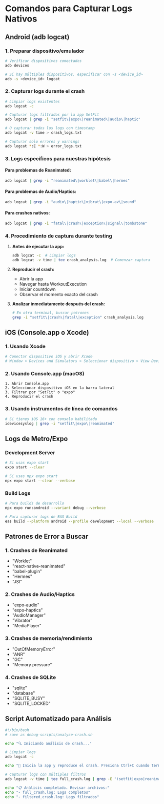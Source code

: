 # Comandos para Capturar Logs Nativos

## Android (adb logcat)

### 1. Preparar dispositivo/emulador
```bash
# Verificar dispositivos conectados
adb devices

# Si hay múltiples dispositivos, especificar con -s <device_id>
adb -s <device_id> logcat
```

### 2. Capturar logs durante el crash
```bash
# Limpiar logs existentes
adb logcat -c

# Capturar logs filtrados por la app SetFit
adb logcat | grep -i "setfit\|expo\|reanimated\|audio\|haptic"

# O capturar todos los logs con timestamp
adb logcat -v time > crash_logs.txt

# Capturar solo errores y warnings
adb logcat *:E *:W > error_logs.txt
```

### 3. Logs específicos para nuestras hipótesis

#### Para problemas de Reanimated:
```bash
adb logcat | grep -i "reanimated\|worklet\|babel\|hermes"
```

#### Para problemas de Audio/Haptics:
```bash
adb logcat | grep -i "audio\|haptic\|vibrat\|expo-av\|sound"
```

#### Para crashes nativos:
```bash
adb logcat | grep -i "fatal\|crash\|exception\|signal\|tombstone"
```

### 4. Procedimiento de captura durante testing

1. **Antes de ejecutar la app:**
   ```bash
   adb logcat -c  # Limpiar logs
   adb logcat -v time | tee crash_analysis.log  # Comenzar captura
   ```

2. **Reproducir el crash:**
   - Abrir la app
   - Navegar hasta WorkoutExecution
   - Iniciar countdown
   - Observar el momento exacto del crash

3. **Analizar inmediatamente después del crash:**
   ```bash
   # En otra terminal, buscar patrones
   grep -i "setfit\|crash\|fatal\|exception" crash_analysis.log
   ```

## iOS (Console.app o Xcode)

### 1. Usando Xcode
```bash
# Conectar dispositivo iOS y abrir Xcode
# Window > Devices and Simulators > Seleccionar dispositivo > View Device Logs
```

### 2. Usando Console.app (macOS)
```
1. Abrir Console.app
2. Seleccionar dispositivo iOS en la barra lateral
3. Filtrar por "SetFit" o "expo"
4. Reproducir el crash
```

### 3. Usando instrumentos de línea de comandos
```bash
# Si tienes iOS 16+ con consola habilitada
idevicesyslog | grep -i "setfit\|expo\|reanimated"
```

## Logs de Metro/Expo

### Development Server
```bash
# Si usas expo start
expo start --clear

# Si usas npx expo start
npx expo start --clear --verbose
```

### Build Logs
```bash
# Para builds de desarrollo
npx expo run:android --variant debug --verbose

# Para capturar logs de EAS Build
eas build --platform android --profile development --local --verbose
```

## Patrones de Error a Buscar

### 1. Crashes de Reanimated
- "Worklet"
- "react-native-reanimated"
- "babel-plugin"
- "Hermes"
- "JSI"

### 2. Crashes de Audio/Haptics
- "expo-audio"
- "expo-haptics"
- "AudioManager"
- "Vibrator"
- "MediaPlayer"

### 3. Crashes de memoria/rendimiento
- "OutOfMemoryError"
- "ANR"
- "GC"
- "Memory pressure"

### 4. Crashes de SQLite
- "sqlite"
- "database"
- "SQLITE_BUSY"
- "SQLITE_LOCKED"

## Script Automatizado para Análisis

```bash
#!/bin/bash
# save as debug-scripts/analyze-crash.sh

echo "🔍 Iniciando análisis de crash..."

# Limpiar logs
adb logcat -c

echo "📱 Inicia la app y reproduce el crash. Presiona Ctrl+C cuando termine."

# Capturar logs con múltiples filtros
adb logcat -v time | tee full_crash.log | grep -E "(setfit|expo|reanimated|audio|haptic|fatal|crash|exception)" | tee filtered_crash.log

echo "📋 Análisis completado. Revisar archivos:"
echo "- full_crash.log: Logs completos"
echo "- filtered_crash.log: Logs filtrados"
```
